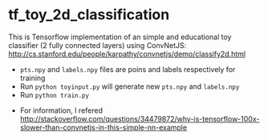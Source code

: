 # tf_toy_2d_classification

This is Tensorflow implementation of an simple and educational toy classifier (2 fully connected layers) using ConvNetJS: 
 http://cs.stanford.edu/people/karpathy/convnetjs/demo/classify2d.html
 
- `pts.npy` and `labels.npy` files are poins and labels respectively for training
- Run `python toyinput.py` will generate new `pts.npy` and `labels.npy`
- Run `python train.py`

* For information, I refered http://stackoverflow.com/questions/34479872/why-is-tensorflow-100x-slower-than-convnetjs-in-this-simple-nn-example
 
